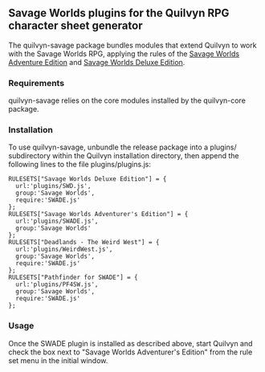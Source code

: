 ## Savage Worlds plugins for the Quilvyn RPG character sheet generator

The quilvyn-savage package bundles modules that extend Quilvyn to work with
the Savage Worlds RPG, applying the rules of the
<a href="https://www.peginc.com/store/savage-worlds-adventure-edition-core-rules-pdf-swade/">Savage Worlds Adventure Edition</a> and
<a href="https://peginc.com/store/savage-worlds-deluxe-explorers-edition/">Savage Worlds Deluxe Edition</a>.

### Requirements

quilvyn-savage relies on the core modules installed by the quilvyn-core package.

### Installation

To use quilvyn-savage, unbundle the release package into a plugins/
subdirectory within the Quilvyn installation directory, then append the
following lines to the file plugins/plugins.js:

    RULESETS["Savage Worlds Deluxe Edition"] = {
      url:'plugins/SWD.js',
      group:'Savage Worlds',
      require:'SWADE.js'
    };
    RULESETS["Savage Worlds Adventurer's Edition"] = {
      url:'plugins/SWADE.js',
      group:'Savage Worlds'
    };
    RULESETS["Deadlands - The Weird West"] = {
      url:'plugins/WeirdWest.js',
      group:'Savage Worlds',
      require:'SWADE.js'
    };
    RULESETS["Pathfinder for SWADE"] = {
      url:'plugins/PF4SW.js',
      group:'Savage Worlds',
      require:'SWADE.js'
    };

### Usage

Once the SWADE plugin is installed as described above, start Quilvyn and
check the box next to "Savage Worlds Adventurer's Edition" from the rule set
menu in the initial window.
